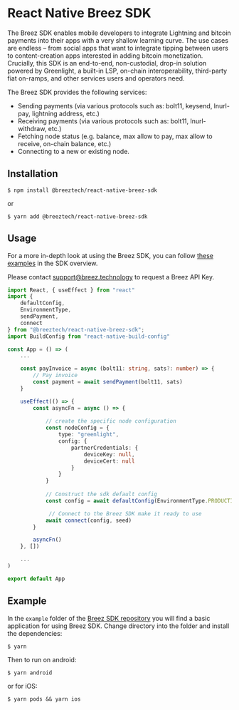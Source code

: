 # React Native Breez SDK

The Breez SDK enables mobile developers to integrate Lightning and bitcoin payments into their apps with a very shallow learning curve. The use cases are endless – from social apps that want to integrate tipping between users to content-creation apps interested in adding bitcoin monetization. Crucially, this SDK is an end-to-end, non-custodial, drop-in solution powered by Greenlight, a built-in LSP, on-chain interoperability, third-party fiat on-ramps, and other services users and operators need.
   
The Breez SDK provides the following services:
* Sending payments (via various protocols such as: bolt11, keysend, lnurl-pay, lightning address, etc.)
* Receiving payments (via various protocols such as: bolt11, lnurl-withdraw, etc.)
* Fetching node status (e.g. balance, max allow to pay, max allow to receive, on-chain balance, etc.)
* Connecting to a new or existing node.

## Installation

```console
$ npm install @breeztech/react-native-breez-sdk
```
or
```console
$ yarn add @breeztech/react-native-breez-sdk
```

## Usage
For a more in-depth look at using the Breez SDK, you can follow [these examples](https://sdk-doc.breez.technology/) in the SDK overview.

Please contact [support@breez.technology](mailto:support@breez.technology?subject=Breez%20API%20Key) to request a Breez API Key. 
```ts
import React, { useEffect } from "react"
import { 
    defaultConfig,
    EnvironmentType,    
    sendPayment,
    connect 
} from "@breeztech/react-native-breez-sdk";
import BuildConfig from "react-native-build-config"

const App = () => (
    ...

    const payInvoice = async (bolt11: string, sats?: number) => {
        // Pay invoice
        const payment = await sendPayment(bolt11, sats)
    }

    useEffect(() => {
        const asyncFn = async () => {
            
            // create the specific node configuration
            const nodeConfig = {
                type: "greenlight",
                config: {
                    partnerCredentials: {
                        deviceKey: null,
                        deviceCert: null
                    }
                }
            }
            
            // Construct the sdk default config
            const config = await defaultConfig(EnvironmentType.PRODUCTION, BuildConfig.BREEZ_API_KEY, nodeConfig)            

             // Connect to the Breez SDK make it ready to use
            await connect(config, seed)            
        }

        asyncFn()
    }, [])

    ...
)

export default App
```

## Example

In the `example` folder of the [Breez SDK repository](https://github.com/breez/breez-sdk/tree/main/libs/sdk-react-native/example) you will find a basic application for using Breez SDK. Change directory into the folder and install the dependencies:
```console
$ yarn
```
Then to run on android:
```console
$ yarn android
```
or for iOS:
```console
$ yarn pods && yarn ios
```
